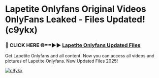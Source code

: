 # Lapetite Onlyfans Original Videos 0nlyFans Leaked - Files Updated! (c9ykx)

<h3>🔴 CLICK HERE 🌐==►► <a href="https://tinyurl.com/ehrbuxhb" rel="nofollow">Lapetite Onlyfans Updated Files</a></h3>

Get Lapetite Onlyfans and all content. Now you can access all videos and pictures of Lapetite Onlyfans. New Updated Files 2025!

[![c9ykx](https://i.imgur.com/lVYEuWS.gif)](https://tinyurl.com/ehrbuxhb)
